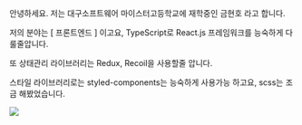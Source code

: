 <div align='left'>
  
안녕하세요. 저는 대구소프트웨어 마이스터고등학교에 재학중인 금현호 라고 합니다.

저의 분야는 [ 프론트엔드 ] 이고요, TypeScript로 React.js 프레임워크를 능숙하게 다룰줄압니다. 

또 상태관리 라이브러리는 Redux, Recoil을 사용할줄 압니다. 

스타일 라이브러리로는 styled-components는 능숙하게 사용가능 하고요, scss는 조금 해봤었습니다. 

<div align='left'>
    <a href="https://www.instagram.com/gold___h.h/">
    <img src="https://img.shields.io/badge/Instagram-E4405F?style=flat-square&logo=Instagram&logoColor=white&link="https://www.instagram.com/gold___h.h/"/>
    </a>                    
    </div>
    

</div>
